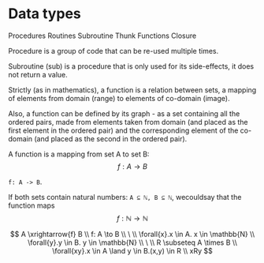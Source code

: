 # Data types

Procedures
Routines
Subroutine
Thunk
Functions
Closure

Procedure is a group of code that can be re-used multiple times.

Subroutine (sub) is a procedure that is only used for its side-effects, it does not return a value.

Strictly (as in mathematics), a function is a relation between sets, a mapping of elements from domain (range) to elements of co-domain (image).

Also, a function can be defined by its graph - as a set containing all the ordered pairs, made from elements taken from domain (and placed as the first element in the ordered pair) and the corresponding element of the co-domain (and placed as the second in the ordered pair).

A function is a mapping from set A to set B: 
$$f: A \to B$$

`f: A -> B`.

If both sets contain natural numbers: `A ⊆ ℕ, B ⊆ ℕ`, wecouldsay that the function maps $$f: \mathbb{N} \to \mathbb{N}$$

$$
A \xrightarrow{f} B \\
f: A \to B \\
\ \\
\forall{x}.x \in A. x \in \mathbb{N} \\
\forall{y}.y \in B. y \in \mathbb{N} \\
\ \\
R \subseteq A \times B \\
\forall{xy}.x \in A \land y \in B.(x,y) \in R \\
xRy
$$
